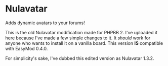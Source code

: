 # Nulavatar
Adds dynamic avatars to your forums!

This is the old Nulavatar modification made for PHPBB 2. I've uploaded it here because I've made a few simple changes to it. It *should* work for anyone who wants to install it on a vanilla board. This version **IS** compatible with EasyMod 0.4.0.

For simplicity's sake, I've dubbed this edited version as Nulavatar 1.3.2.
